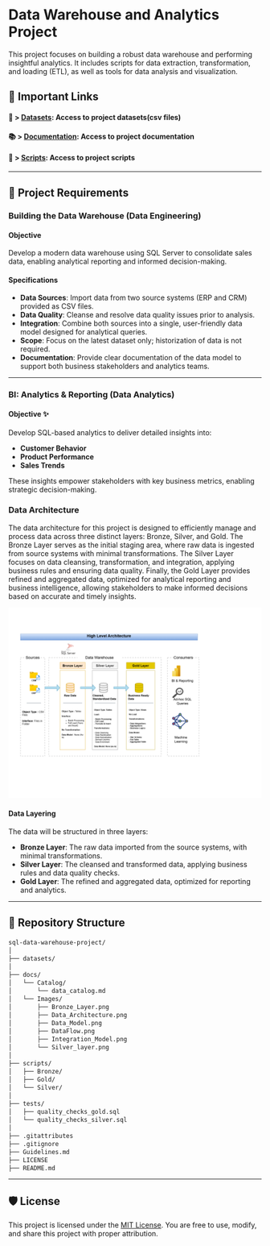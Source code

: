 # Data Warehouse and Analytics Project 

This project focuses on building a robust data warehouse and performing insightful analytics. It includes scripts for data extraction, transformation, and loading (ETL), as well as tools for data analysis and visualization.

## 🔗 Important Links

#### 📂 > [Datasets](datasets): Access to project datasets(csv files)

#### 📚 > [Documentation](docs): Access to project documentation

#### 📜 > [Scripts](scripts): Access to project scripts

---


## 🚀 Project Requirements

### Building the Data Warehouse (Data Engineering)

#### Objective
Develop a modern data warehouse using SQL Server to consolidate sales data, enabling analytical reporting and informed decision-making.

#### Specifications
*   **Data Sources**: Import data from two source systems (ERP and CRM) provided as CSV files.
*   **Data Quality**: Cleanse and resolve data quality issues prior to analysis.
*   **Integration**: Combine both sources into a single, user-friendly data model designed for analytical queries.
*   **Scope**: Focus on the latest dataset only; historization of data is not required.
*   **Documentation**: Provide clear documentation of the data model to support both business stakeholders and analytics teams.

---

### BI: Analytics & Reporting (Data Analytics)

#### Objective ✨
Develop SQL-based analytics to deliver detailed insights into:
*   **Customer Behavior**
*   **Product Performance**
*   **Sales Trends**

These insights empower stakeholders with key business metrics, enabling strategic decision-making.


### Data Architecture
The data architecture for this project is designed to efficiently manage and process data across three distinct layers: Bronze, Silver, and Gold. The Bronze Layer serves as the initial staging area, where raw data is ingested from source systems with minimal transformations. The Silver Layer focuses on data cleansing, transformation, and integration, applying business rules and ensuring data quality. Finally, the Gold Layer provides refined and aggregated data, optimized for analytical reporting and business intelligence, allowing stakeholders to make informed decisions based on accurate and timely insights.

![Data Architecture](docs/Images/Data_Architecture.png)

#### Data Layering
The data will be structured in three layers:
*   **Bronze Layer**: The raw data imported from the source systems, with minimal transformations.
*   **Silver Layer**: The cleansed and transformed data, applying business rules and data quality checks.
*   **Gold Layer**: The refined and aggregated data, optimized for reporting and analytics.

---

## 📁 Repository Structure

```
sql-data-warehouse-project/
│
├── datasets/
│
├── docs/
│   └── Catalog/
│       └── data_catalog.md
│   └── Images/
│       ├── Bronze_Layer.png
│       ├── Data_Architecture.png
│       ├── Data_Model.png
│       ├── DataFlow.png
│       ├── Integration_Model.png
│       └── Silver_layer.png
│
├── scripts/
│   ├── Bronze/
│   ├── Gold/
│   └── Silver/
│
├── tests/
│   ├── quality_checks_gold.sql
│   └── quality_checks_silver.sql
│
├── .gitattributes
├── .gitignore
├── Guidelines.md
├── LICENSE
├── README.md
```


---

## 🛡️ License

This project is licensed under the [MIT License](LICENSE). You are free to use, modify, and share this project with proper attribution.
